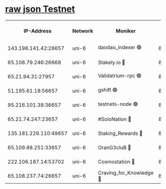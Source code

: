 [raw json Testnet](https://rpc-check.junot.stavr.tech/junot/rpc-junot-result.json)
=


<table><tr><th>IP-Address</th><th>Network</th><th>Moniker</th><th>Latest Block Height</th><th>Earliest Block Height</th><th>Catching Up</th><th>Tx Index</th><th>Voting Power</th><th>Scan Time</th></tr><tr><td>143.198.141.42:26657</td><td>uni-6</td><td>daodao_indexer 🟢</td><td>8943518</td><td>1</td><td>False</td><td>off</td><td>0</td><td>2024-03-16T22:02:28.646826879UTC</td></tr><tr><td>65.108.79.246:26668</td><td>uni-6</td><td>Stakely.io 🔴</td><td>8943513</td><td>1570872</td><td>False</td><td>on</td><td>11</td><td>2024-03-16T22:02:12.623849330UTC</td></tr><tr><td>65.21.94.31:27957</td><td>uni-6</td><td>Validatrium-rpc 🟢</td><td>8943512</td><td>2943363</td><td>False</td><td>on</td><td>0</td><td>2024-03-16T22:02:08.269028753UTC</td></tr><tr><td>51.195.61.18:56657</td><td>uni-6</td><td>gshift 🟢</td><td>8559900</td><td>7691417</td><td>False</td><td>on</td><td>0</td><td>2024-03-16T22:01:55.645964702UTC</td></tr><tr><td>95.216.101.38:36657</td><td>uni-6</td><td>testnets-node 🟢</td><td>8943513</td><td>8116304</td><td>False</td><td>on</td><td>0</td><td>2024-03-16T22:02:14.956358143UTC</td></tr><tr><td>65.21.74.247:23657</td><td>uni-6</td><td>#SoloNation 🔴</td><td>8943518</td><td>8237483</td><td>False</td><td>on</td><td>112</td><td>2024-03-16T22:02:27.815665755UTC</td></tr><tr><td>135.181.229.110:49657</td><td>uni-6</td><td>Staking_Rewards 🔴</td><td>8943521</td><td>8388763</td><td>False</td><td>on</td><td>1008</td><td>2024-03-16T22:02:35.374087665UTC</td></tr><tr><td>65.109.88.251:33657</td><td>uni-6</td><td>OranG3cluB 🔴</td><td>8943520</td><td>8418953</td><td>False</td><td>on</td><td>11</td><td>2024-03-16T22:02:33.042870698UTC</td></tr><tr><td>222.106.187.14:53702</td><td>uni-6</td><td>Cosmostation 🔴</td><td>8943511</td><td>8759614</td><td>False</td><td>on</td><td>109013</td><td>2024-03-16T22:02:05.934733897UTC</td></tr><tr><td>65.108.237.74:26657</td><td>uni-6</td><td>Craving_for_Knowledge 🔴</td><td>8943517</td><td>8896131</td><td>False</td><td>on</td><td>9004</td><td>2024-03-16T22:02:25.465604200UTC</td></tr></table>